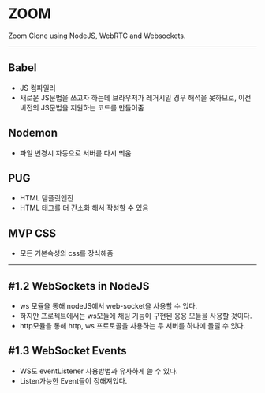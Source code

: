 # ZOOM

Zoom Clone using NodeJS, WebRTC and Websockets. 

___
## Babel

- JS 컴파일러
- 새로운 JS문법을 쓰고자 하는데 브라우저가 레거시일 경우 해석을 못하므로, 이전 버전의 JS문법을 지원하는 코드를 만들어줌

## Nodemon

- 파일 변경시 자동으로 서버를 다시 띄움

## PUG

- HTML 템플릿엔진
- HTML 태그를 더 간소화 해서 작성할 수 있음

## MVP CSS

- 모든 기본속성의 css를 장식해줌

___

## #1.2 WebSockets in NodeJS
- ws 모듈을 통해 nodeJS에서 web-socket을 사용할 수 있다.
- 하지만 프로젝트에서는 ws모듈에 채팅 기능이 구현된 응용 모듈을 사용할 것이다.
- http모듈을 통해 http, ws 프로토콜을 사용하는 두 서버를 하나에 돌릴 수 있다.

## #1.3 WebSocket Events
- WS도 eventListener 사용방법과 유사하게 쓸 수 있다.
- Listen가능한 Event들이 정해져있다.